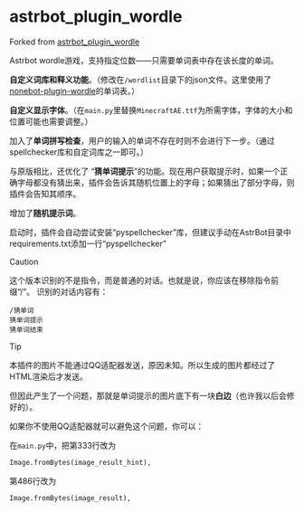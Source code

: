 # astrbot_plugin_wordle

Forked from [astrbot_plugin_wordle](https://github.com/Raven95676/astrbot_plugin_wordle)

Astrbot wordle游戏，支持指定位数——只需要单词表中存在该长度的单词。

**自定义词库和释义功能**。（修改在```/wordlist```目录下的json文件。这里使用了[nonebot-plugin-wordle](https://github.com/noneplugin/nonebot-plugin-wordle)的单词表。）

**自定义显示字体**。（在```main.py```里替换```MinecraftAE.ttf```为所需字体，字体的大小和位置可能也需要调整。）

加入了**单词拼写检查**，用户的输入的单词不存在时则不会进行下一步。（通过spellchecker库和自定词库之一即可。）

与原版相比，还优化了 “**猜单词提示**”的功能。现在用户获取提示时，如果一个正确字母都没有猜出来，插件会告诉其随机位置上的字母；如果猜出了部分字母，则插件会告知其顺序。

增加了**随机提示词**。

启动时，插件会自动尝试安装“pyspellchecker”库，但建议手动在AstrBot目录中requirements.txt添加一行“pyspellchecker”

> [!caution]
> 这个版本识别的不是指令，而是普通的对话。也就是说，你应该在移除指令前缀“/”。
> 识别的对话内容有：
> ```
> /猜单词
> 猜单词提示
> 猜单词结束
> ```

> [!tip]
> 本插件的图片不能通过QQ适配器发送，原因未知。所以生成的图片都经过了HTML渲染后才发送。
> 
> 但因此产生了一个问题，那就是单词提示的图片底下有一块**白边**（也许我以后会修好的）。
> 
> 如果你不使用QQ适配器就可以避免这个问题，你可以：
> 
> 在```main.py```中，把第333行改为
> 
> ```python
> Image.fromBytes(image_result_hint),
> ```
> 
> 第486行改为
> 
> ```python
> Image.fromBytes(image_result),
> ```
